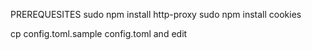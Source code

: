 PREREQUESITES
sudo npm install http-proxy
sudo npm install cookies

cp config.toml.sample config.toml
and edit
